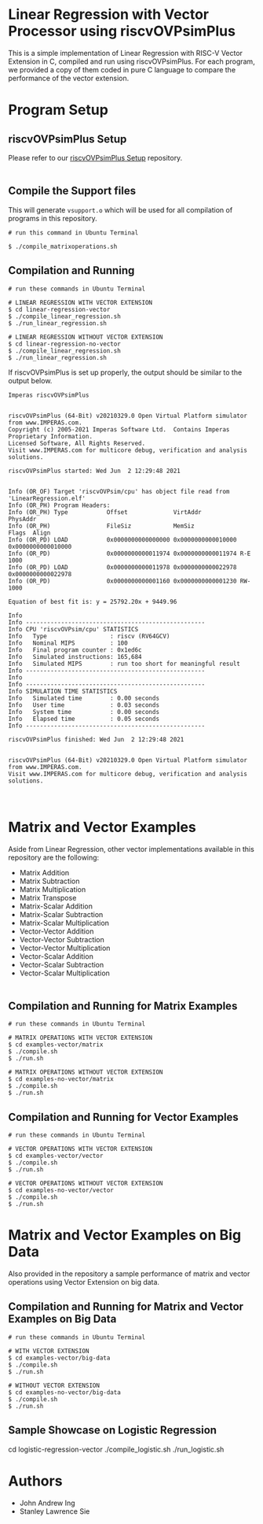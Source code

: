 # **Linear Regression with Vector Processor using riscvOVPsimPlus**

This is a simple implementation of Linear Regression with RISC-V Vector Extension in C, compiled and run using riscvOVPsimPlus. For each program, we provided a copy of them coded in pure C language to compare the performance of the vector extension.

# **Program Setup**
## **riscvOVPsimPlus Setup**
Please refer to our [riscvOVPsimPlus Setup](https://github.com/stanleysie/riscv-ovpsim-plus-demo) repository.
<br/><br/>

## **Compile the Support files**

This will generate `vsupport.o` which will be used for all compilation of programs in this repository.

```
# run this command in Ubuntu Terminal

$ ./compile_matrixoperations.sh
```

## **Compilation and Running**

```
# run these commands in Ubuntu Terminal

# LINEAR REGRESSION WITH VECTOR EXTENSION
$ cd linear-regression-vector
$ ./compile_linear_regression.sh
$ ./run_linear_regression.sh

# LINEAR REGRESSION WITHOUT VECTOR EXTENSION
$ cd linear-regression-no-vector
$ ./compile_linear_regression.sh
$ ./run_linear_regression.sh
```
If riscvOVPsimPlus is set up properly, the output should be similar to the output below.
```
Imperas riscvOVPsimPlus


riscvOVPsimPlus (64-Bit) v20210329.0 Open Virtual Platform simulator from www.IMPERAS.com.
Copyright (c) 2005-2021 Imperas Software Ltd.  Contains Imperas Proprietary Information.
Licensed Software, All Rights Reserved.
Visit www.IMPERAS.com for multicore debug, verification and analysis solutions.

riscvOVPsimPlus started: Wed Jun  2 12:29:48 2021


Info (OR_OF) Target 'riscvOVPsim/cpu' has object file read from 'LinearRegression.elf'
Info (OR_PH) Program Headers:
Info (OR_PH) Type           Offset             VirtAddr           PhysAddr
Info (OR_PH)                FileSiz            MemSiz             Flags  Align
Info (OR_PD) LOAD           0x0000000000000000 0x0000000000010000 0x0000000000010000
Info (OR_PD)                0x0000000000011974 0x0000000000011974 R-E    1000
Info (OR_PD) LOAD           0x0000000000011978 0x0000000000022978 0x0000000000022978
Info (OR_PD)                0x0000000000001160 0x0000000000001230 RW-    1000

Equation of best fit is: y = 25792.20x + 9449.96

Info
Info ---------------------------------------------------
Info CPU 'riscvOVPsim/cpu' STATISTICS
Info   Type                  : riscv (RV64GCV)
Info   Nominal MIPS          : 100
Info   Final program counter : 0x1ed6c
Info   Simulated instructions: 165,684
Info   Simulated MIPS        : run too short for meaningful result
Info ---------------------------------------------------
Info
Info ---------------------------------------------------
Info SIMULATION TIME STATISTICS
Info   Simulated time        : 0.00 seconds
Info   User time             : 0.03 seconds
Info   System time           : 0.00 seconds
Info   Elapsed time          : 0.05 seconds
Info ---------------------------------------------------

riscvOVPsimPlus finished: Wed Jun  2 12:29:48 2021


riscvOVPsimPlus (64-Bit) v20210329.0 Open Virtual Platform simulator from www.IMPERAS.com.
Visit www.IMPERAS.com for multicore debug, verification and analysis solutions.
```
<br/>

#  **Matrix and Vector Examples**

Aside from Linear Regression, other vector implementations available in this repository are the following:

* Matrix Addition
* Matrix Subtraction
* Matrix Multiplication
* Matrix Transpose
* Matrix-Scalar Addition
* Matrix-Scalar Subtraction
* Matrix-Scalar Multiplication
* Vector-Vector Addition
* Vector-Vector Subtraction
* Vector-Vector Multiplication
* Vector-Scalar Addition
* Vector-Scalar Subtraction
* Vector-Scalar Multiplication
<br/><br/>

## **Compilation and Running for Matrix Examples**
```
# run these commands in Ubuntu Terminal

# MATRIX OPERATIONS WITH VECTOR EXTENSION
$ cd examples-vector/matrix
$ ./compile.sh
$ ./run.sh

# MATRIX OPERATIONS WITHOUT VECTOR EXTENSION
$ cd examples-no-vector/matrix
$ ./compile.sh
$ ./run.sh
```
## **Compilation and Running for Vector Examples**
```
# run these commands in Ubuntu Terminal

# VECTOR OPERATIONS WITH VECTOR EXTENSION
$ cd examples-vector/vector
$ ./compile.sh
$ ./run.sh

# VECTOR OPERATIONS WITHOUT VECTOR EXTENSION
$ cd examples-no-vector/vector
$ ./compile.sh
$ ./run.sh
```
# **Matrix and Vector Examples on Big Data**

Also provided in the repository a sample performance of matrix and vector operations using Vector Extension on big data.

## **Compilation and Running for Matrix and Vector Examples on Big Data**

```
# run these commands in Ubuntu Terminal

# WITH VECTOR EXTENSION
$ cd examples-vector/big-data
$ ./compile.sh
$ ./run.sh

# WITHOUT VECTOR EXTENSION
$ cd examples-no-vector/big-data
$ ./compile.sh
$ ./run.sh
```

## **Sample Showcase on Logistic Regression**
cd logistic-regression-vector
./compile_logistic.sh
./run_logistic.sh

# **Authors**

* John Andrew Ing
* Stanley Lawrence Sie
